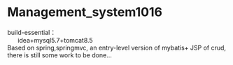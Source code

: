 # Management_system1016
build-essential：<br> 
&nbsp;&nbsp;&nbsp;&nbsp;&nbsp;
idea+mysql5.7+tomcat8.5<br>
Based on spring,springmvc, an entry-level version of mybatis+ JSP of crud, there is still some work to be done...
